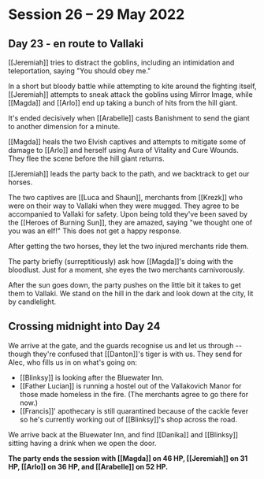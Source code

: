 # Session 26 – 29 May 2022
## Day 23 - en route to Vallaki

[[Jeremiah]] tries to distract the goblins, including an intimidation and teleportation, saying "You should obey me."

In a short but bloody battle while attempting to kite around the fighting itself, [[Jeremiah]] attempts to sneak attack the goblins using Mirror Image, while [[Magda]] and [[Arlo]] end up taking a bunch of hits from the hill giant. 

It's ended decisively when [[Arabelle]] casts Banishment to send the giant to another dimension for a minute.

[[Magda]] heals the two Elvish captives and attempts to mitigate some of damage to [[Arlo]] and herself using Aura of Vitality and Cure Wounds. They flee the scene before the hill giant returns.

[[Jeremiah]] leads the party back to the path, and we backtrack to get our horses. 

The two captives are [[Luca and Shaun]], merchants from [[Krezk]] who were on their way to Vallaki when they were mugged. They agree to be accompanied to Vallaki for safety. Upon being told they've been saved by the [[Heroes of Burning Sun]], they are amazed, saying "we thought one of you was an elf!" This does not get a happy response. 

After getting the two horses, they let the two injured merchants ride them.

The party briefly (surreptitiously) ask how [[Magda]]'s doing with the bloodlust. Just for a moment, she eyes the two merchants carnivorously.

After the sun goes down, the party pushes on the little bit it takes to get them to Vallaki. We stand on the hill in the dark and look down at the city, lit by candlelight.

## Crossing midnight into Day 24

We arrive at the gate, and the guards recognise us and let us through -- though they're confused that [[Danton]]'s tiger is with us. They send for Alec, who fills us in on what's going on:

- [[Blinksy]] is looking after the Bluewater Inn.
- [[Father Lucian]] is running a hostel out of the Vallakovich Manor for those made homeless in the fire. (The merchants agree to go there for now.)
- [[Francis]]' apothecary is still quarantined because of the cackle fever so he's currently working out of [[Blinksy]]'s shop across the road.
 
We arrive back at the Bluewater Inn, and find [[Danika]] and [[Blinksy]] sitting having a drink when we open the door.

**The party ends the session with [[Magda]] on 46 HP, [[Jeremiah]] on 31 HP, [[Arlo]] on 36 HP, and [[Arabelle]] on 52 HP.**